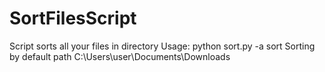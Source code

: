 # SortFilesScript
Script sorts all your files in directory
Usage: python sort.py <path to the directory to be sorted> -a sort
Sorting by default path C:\Users\user\Documents\Downloads
